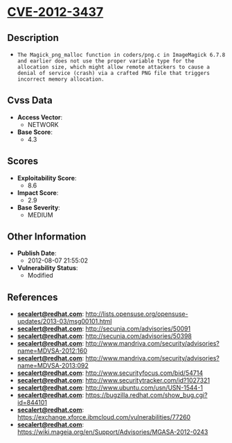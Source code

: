 
# [CVE-2012-3437](https://cve.mitre.org/cgi-bin/cvename.cgi?name=CVE-2012-3437)

## Description

- `The Magick_png_malloc function in coders/png.c in ImageMagick 6.7.8 and earlier does not use the proper variable type for the allocation size, which might allow remote attackers to cause a denial of service (crash) via a crafted PNG file that triggers incorrect memory allocation.`

## Cvss Data

- **Access Vector**:
  - NETWORK
- **Base Score**:
  - 4.3

## Scores

- **Exploitability Score**:
  - 8.6
- **Impact Score**:
  - 2.9
- **Base Severity**:
  - MEDIUM

## Other Information

- **Publish Date**:
  - 2012-08-07 21:55:02
- **Vulnerability Status**:
  - Modified

## References

- **secalert@redhat.com**: http://lists.opensuse.org/opensuse-updates/2013-03/msg00101.html
- **secalert@redhat.com**: http://secunia.com/advisories/50091
- **secalert@redhat.com**: http://secunia.com/advisories/50398
- **secalert@redhat.com**: http://www.mandriva.com/security/advisories?name=MDVSA-2012:160
- **secalert@redhat.com**: http://www.mandriva.com/security/advisories?name=MDVSA-2013:092
- **secalert@redhat.com**: http://www.securityfocus.com/bid/54714
- **secalert@redhat.com**: http://www.securitytracker.com/id?1027321
- **secalert@redhat.com**: http://www.ubuntu.com/usn/USN-1544-1
- **secalert@redhat.com**: https://bugzilla.redhat.com/show_bug.cgi?id=844101
- **secalert@redhat.com**: https://exchange.xforce.ibmcloud.com/vulnerabilities/77260
- **secalert@redhat.com**: https://wiki.mageia.org/en/Support/Advisories/MGASA-2012-0243
